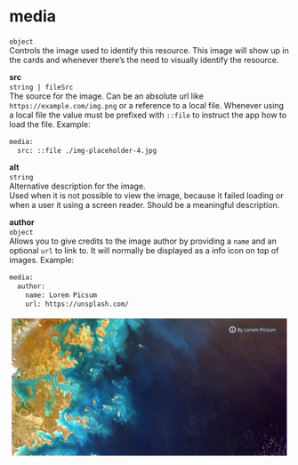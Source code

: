 # media
`object`  
Controls the image used to identify this resource. This image will show up in the cards and whenever there’s the need to visually identify the resource.

**src**  
`string | fileSrc`  
The source for the image. Can be an absolute url like `https://example.com/img.png` or a reference to a local file. Whenever using a local file the value must be prefixed with `::file` to instruct the app how to load the file.
Example:
```
media:
  src: ::file ./img-placeholder-4.jpg
```

**alt**  
`string`  
Alternative description for the image.  
Used when it is not possible to view the image, because it failed loading or when a user it using a screen reader. Should be a meaningful description.

**author**  
`object`  
Allows you to give credits to the image author by providing a `name` and an optional `url` to link to. It will normally be displayed as a info icon on top of images.
Example:
```
media:
  author:
    name: Lorem Picsum
    url: https://unsplash.com/
```

![](../media/fm-media-attr.png)